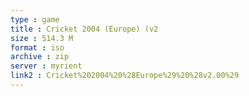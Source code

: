 ```yaml
---
type : game
title : Cricket 2004 (Europe) (v2
size : 514.3 M
format : iso
archive : zip
server : myrient
link2 : Cricket%202004%20%28Europe%29%20%28v2.00%29
---
```

